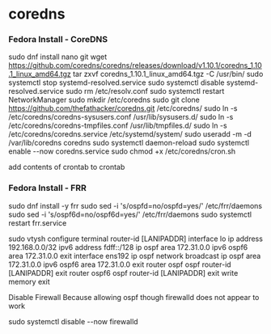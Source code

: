 # coredns

### Fedora Install - CoreDNS
sudo dnf install nano git
wget https://github.com/coredns/coredns/releases/download/v1.10.1/coredns_1.10.1_linux_amd64.tgz
tar zxvf coredns_1.10.1_linux_amd64.tgz -C /usr/bin/
sudo systemctl stop systemd-resolved.service
sudo systemctl disable systemd-resolved.service
sudo rm /etc/resolv.conf
sudo systemctl restart NetworkManager
sudo mkdir /etc/coredns
sudo git clone https://github.com/thefathacker/coredns.git /etc/coredns/
sudo ln -s /etc/coredns/coredns-sysusers.conf /usr/lib/sysusers.d/
sudo ln -s /etc/coredns/coredns-tmpfiles.conf /usr/lib/tmpfiles.d/
sudo ln -s /etc/coredns/coredns.service /etc/systemd/system/
sudo useradd -m -d /var/lib/coredns coredns
sudo systemctl daemon-reload
sudo systemctl enable --now coredns.service
sudo chmod +x /etc/coredns/cron.sh

add contents of crontab to crontab

### Fedora Install - FRR
sudo dnf install -y frr
sudo sed -i 's/ospfd=no/ospfd=yes/' /etc/frr/daemons
sudo sed -i 's/ospf6d=no/ospf6d=yes/' /etc/frr/daemons
sudo systemctl restart frr.service


sudo vtysh
configure terminal
router-id [LANIPADDR]
interface lo
ip address 192.168.0.0/32
ipv6 address fdff::/128
ip ospf area 172.31.0.0
ipv6 ospf6 area 172.31.0.0
exit
interface ens192
ip ospf network broadcast
ip ospf area 172.31.0.0
ipv6 ospf6 area 172.31.0.0
exit
router ospf
ospf router-id [LANIPADDR]
exit
router ospf6
ospf router-id [LANIPADDR]
exit
write memory
exit

Disable Firewall Because allowing ospf though firewalld does not appear to work

sudo systemctl disable --now firewalld